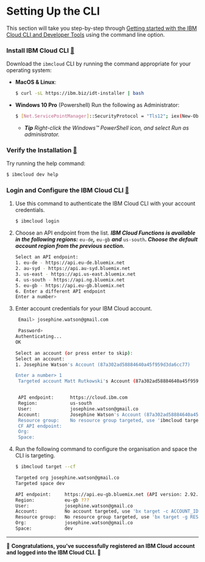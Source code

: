 # Setting Up the CLI

This section will take you step-by-step through [Getting started with the IBM Cloud CLI and Developer Tools](https://cloud.ibm.com/docs/cli?topic=cloud-cli-getting-started) using the command line option.

### Install IBM Cloud CLI [🔗](https://cloud.ibm.com/docs/cli?topic=cloud-cli-getting-started#step1-install-idt)

Download the `ibmcloud` CLI by running the command appropriate for your operating system:

- **MacOS & Linux**:
    ```bash
    $ curl -sL https://ibm.biz/idt-installer | bash
    ```
- **Windows 10 Pro** (Powershell)
Run the following as Administrator:
    ```bash
    $ [Net.ServicePointManager]::SecurityProtocol = "Tls12"; iex(New-Object Net.WebClient).DownloadString('https://ibm.biz/idt-win-installer')
    ```
     - _**Tip** Right-click the Windows™ PowerShell icon, and select Run as administrator._

### Verify the Installation [🔗](https://cloud.ibm.com/docs/cli?topic=cloud-cli-getting-started#step2-verify-idt)

Try running the help command:
```bash
$ ibmcloud dev help
```

### Login and Configure the IBM Cloud CLI [🔗](https://cloud.ibm.com/docs/cli?topic=cloud-cli-getting-started#step3-configure-idt-env)

1. Use this command to authenticate the IBM Cloud CLI with your account credentials.

   ```bash
   $ ibmcloud login
   ```

2. Choose an API endpoint from the list. _**IBM Cloud Functions is available in the following regions:**_ `eu-de`_**,**_ `eu-gb` _**and**_ `us-south`_**. Choose the default account region from the previous section.**_

   ```bash
   Select an API endpoint:
   1. eu-de - https://api.eu-de.bluemix.net
   2. au-syd - https://api.au-syd.bluemix.net
   3. us-east - https://api.us-east.bluemix.net
   4. us-south - https://api.ng.bluemix.net
   5. eu-gb - https://api.eu-gb.bluemix.net
   6. Enter a different API endpoint
   Enter a number>
   ```

3. Enter account credentials for your IBM Cloud account.

   ```bash
    Email> josephine.watson@gmail.com

    Password>
   Authenticating...
   OK

   Select an account (or press enter to skip):
   Select an account:
   1. Josephine Watson's Account (87a302ad58884640a45f959d3da6cc77)

   Enter a number> 1
    Targeted account Matt Rutkowski's Account (87a302ad58884640a45f959d3da6cc77)


    API endpoint:      https://cloud.ibm.com
    Region:            us-south
    User:              josephine.watson@gmail.co
    Account:           Josephine Watson's Account (87a302ad58884640a45f959d3da6cc77)
    Resource group:    No resource group targeted, use 'ibmcloud target -g RESOURCE_GROUP'
    CF API endpoint:
    Org:
    Space:
   ```

4. Run the following command to configure the organisation and space the CLI is targeting.

   ```bash
   $ ibmcloud target --cf
   ```

   ```bash
   Targeted org josephine.watson@gmail.co
   Targeted space dev

   API endpoint:     https://api.eu-gb.bluemix.net (API version: 2.92.0)
   Region:           eu-gb ???
   User:             josephine.watson@gmail.co
   Account:          No account targeted, use 'bx target -c ACCOUNT_ID' ???
   Resource group:   No resource group targeted, use 'bx target -g RESOURCE_GROUP' ???
   Org:              josephine.watson@gmail.co
   Space:            dev
   ```
---
🎉 **Congratulations, you've successfully registered an IBM Cloud account and logged into the IBM Cloud CLI.** 🎉

